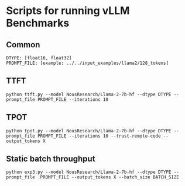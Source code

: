 # Scripts for running vLLM Benchmarks

## Common
```
DTYPE: [float16, float32]
PROMPT_FILE: [example: ../../input_examples/llama2/128_tokens]
```

## TTFT

```
python ttft.py --model NousResearch/Llama-2-7b-hf --dtype DTYPE --prompt_file PROMPT_FILE --iterations 10
```

## TPOT
```
python tpot.py --model NousResearch/Llama-2-7b-hf --dtype DTYPE --prompt_file PROMPT_FILE --iterations 10 --trust-remote-code --output_tokens X
```

## Static batch throughput
```
python exp3.py --model NousResearch/Llama-2-7b-hf --dtype DTYPE --prompt_file .PROMPT_FILE --output_tokens X --batch_size BATCH_SIZE
```